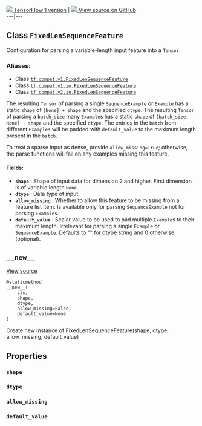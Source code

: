[ ![](https://tensorflow.google.cn/images/tf_logo_32px.png) TensorFlow 1
version](/versions/r1.15/api_docs/python/tf/io/FixedLenSequenceFeature) |  [
![](https://tensorflow.google.cn/images/GitHub-Mark-32px.png) View source on
GitHub
](https://github.com/tensorflow/tensorflow/blob/r2.0/tensorflow/python/ops/parsing_ops.py#L157-L187)  
---|---  
  
## Class `FixedLenSequenceFeature`

Configuration for parsing a variable-length input feature into a `Tensor`.

### Aliases:

  * Class [`tf.compat.v1.FixedLenSequenceFeature`](/api_docs/python/tf/io/FixedLenSequenceFeature)
  * Class [`tf.compat.v1.io.FixedLenSequenceFeature`](/api_docs/python/tf/io/FixedLenSequenceFeature)
  * Class [`tf.compat.v2.io.FixedLenSequenceFeature`](/api_docs/python/tf/io/FixedLenSequenceFeature)

The resulting `Tensor` of parsing a single `SequenceExample` or `Example` has
a static `shape` of `[None] + shape` and the specified `dtype`. The resulting
`Tensor` of parsing a `batch_size` many `Example`s has a static `shape` of
`[batch_size, None] + shape` and the specified `dtype`. The entries in the
`batch` from different `Examples` will be padded with `default_value` to the
maximum length present in the `batch`.

To treat a sparse input as dense, provide `allow_missing=True`; otherwise, the
parse functions will fail on any examples missing this feature.

#### Fields:

  * **`shape`** : Shape of input data for dimension 2 and higher. First dimension is of variable length `None`.
  * **`dtype`** : Data type of input.
  * **`allow_missing`** : Whether to allow this feature to be missing from a feature list item. Is available only for parsing `SequenceExample` not for parsing `Examples`.
  * **`default_value`** : Scalar value to be used to pad multiple `Example`s to their maximum length. Irrelevant for parsing a single `Example` or `SequenceExample`. Defaults to "" for dtype string and 0 otherwise (optional).

## `__new__`

[View
source](https://github.com/tensorflow/tensorflow/blob/r2.0/tensorflow/python/ops/parsing_ops.py#L185-L187)

    
    
    @staticmethod
    __new__(
        cls,
        shape,
        dtype,
        allow_missing=False,
        default_value=None
    )
    

Create new instance of FixedLenSequenceFeature(shape, dtype, allow_missing,
default_value)

## Properties

### `shape`

### `dtype`

### `allow_missing`

### `default_value`

